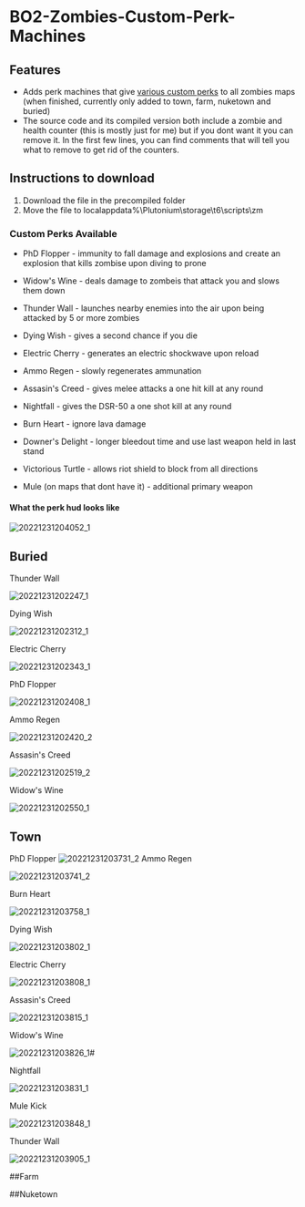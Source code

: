# BO2-Zombies-Custom-Perk-Machines


## Features 
- Adds perk machines that give [various custom perks](https://github.com/Viren070/BO2-Zombies-Custom-Perk-Machines/edit/main/README.md#custom-perks-available) to all zombies maps (when finished, currently only added to town, farm, nuketown and buried)
- The source code and its compiled version both include a zombie and health counter (this is mostly just for me) but if you dont want it you can remove it. In the first few lines, you can find comments that will tell you what to remove to get rid of the counters.


## Instructions to download 
1. Download the file in the precompiled folder
2. Move the file to localappdata%\Plutonium\storage\t6\scripts\zm

### Custom Perks Available
- PhD Flopper - immunity to fall damage and explosions and create an explosion that kills zombise upon diving to prone
- Widow's Wine - deals damage to zombeis that attack you and slows them down
- Thunder Wall - launches nearby enemies into the air upon being attacked by 5 or more zombies
- Dying Wish - gives a second chance if you die
- Electric Cherry - generates an electric shockwave upon reload
- Ammo Regen - slowly regenerates ammunation 

- Assasin's Creed - gives melee attacks a one hit kill at any round 
- Nightfall - gives the DSR-50 a one shot kill at any round
- Burn Heart - ignore lava damage
- Downer's Delight - longer bleedout time and use last weapon held in last stand 
- Victorious Turtle - allows riot shield to block from all directions
- Mule (on maps that dont have it) - additional primary weapon

#### What the perk hud looks like
![20221231204052_1](https://user-images.githubusercontent.com/71220264/210155361-a4d6941e-3299-4caf-9909-3522206d3d75.jpg)
## Buried 

Thunder Wall

![20221231202247_1](https://user-images.githubusercontent.com/71220264/210155101-f5ea538a-ebb2-4380-b8a4-672ca6403a01.jpg)

Dying Wish

![20221231202312_1](https://user-images.githubusercontent.com/71220264/210155103-67610ab7-5315-4d5e-84e8-287e2af2fff1.jpg)

Electric Cherry

![20221231202343_1](https://user-images.githubusercontent.com/71220264/210155104-fcc40b78-86e0-4e08-a276-105afd70474c.jpg)

PhD Flopper

![20221231202408_1](https://user-images.githubusercontent.com/71220264/210155105-3526b8a0-8424-4cd8-929e-af5547ea91a6.jpg)

Ammo Regen

![20221231202420_2](https://user-images.githubusercontent.com/71220264/210155106-6930add8-6294-4809-91ad-e7e9e2c374c3.jpg)

Assasin's Creed

![20221231202519_2](https://user-images.githubusercontent.com/71220264/210155107-34fbb80d-94e3-4ca2-922c-b1aa259faecd.jpg)

Widow's Wine

![20221231202550_1](https://user-images.githubusercontent.com/71220264/210155108-5846e886-2ac8-436a-a3aa-d1a52c47f8c8.jpg)

## Town 

PhD Flopper
![20221231203731_2](https://user-images.githubusercontent.com/71220264/210155349-295a7751-bd41-4e36-b720-11baf3c4114f.jpg)
Ammo Regen

![20221231203741_2](https://user-images.githubusercontent.com/71220264/210155350-d6adbe17-f761-4357-8c66-59c050648fa3.jpg)

Burn Heart

![20221231203758_1](https://user-images.githubusercontent.com/71220264/210155351-d289c5fa-01f6-4694-ad63-e6ed130da4bc.jpg)

Dying Wish

![20221231203802_1](https://user-images.githubusercontent.com/71220264/210155352-ce95a3ed-5dc6-46e9-a44a-bfdebd00eac3.jpg)

Electric Cherry

![20221231203808_1](https://user-images.githubusercontent.com/71220264/210155353-f5fe02c1-26fc-4bd8-a587-ac545d3d969c.jpg)

Assasin's Creed

![20221231203815_1](https://user-images.githubusercontent.com/71220264/210155355-c6c868ea-a554-4232-bfa6-0ceb84a5116d.jpg)

Widow's Wine

![20221231203826_1](https://user-images.githubusercontent.com/71220264/210155356-ecc67fbd-9059-40c3-a130-7e9ddac90091.jpg)#

Nightfall

![20221231203831_1](https://user-images.githubusercontent.com/71220264/210155357-e2a92a0f-45a6-4d45-9fd9-67d678b4154e.jpg)

Mule Kick

![20221231203848_1](https://user-images.githubusercontent.com/71220264/210155359-27fd5036-bd35-48d9-9ece-32dbd996f723.jpg)

Thunder Wall

![20221231203905_1](https://user-images.githubusercontent.com/71220264/210155360-cb24d5a2-f9e2-4114-ba07-329fec2bed2b.jpg)

##Farm

##Nuketown


